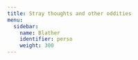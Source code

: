 ```yaml
---
title: Stray thoughts and other oddities
menu:
  sidebar:
    name: Blather
    identifier: perso
    weight: 300
---
```

